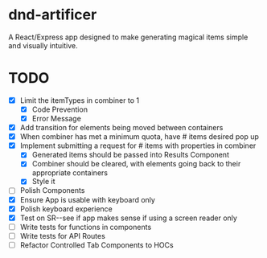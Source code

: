# dnd-artificer
A React/Express app designed to make generating magical items simple and visually intuitive.

# TODO
- [X] Limit the itemTypes in combiner to 1
   - [X] Code Prevention
   - [X] Error Message
- [X] Add transition for elements being moved between containers
- [X] When combiner has met a minimum quota, have # items desired pop up
- [X] Implement submitting a request for # items with properties in combiner
   - [X] Generated items should be passed into Results Component
   - [X] Combiner should be cleared, with elements going back to their appropriate containers
   - [X] Style it
- [ ] Polish Components
- [X] Ensure App is usable with keyboard only
- [X] Polish keyboard experience
- [X] Test on SR--see if app makes sense if using a screen reader only
- [ ] Write tests for functions in components
- [ ] Write tests for API Routes
- [ ] Refactor Controlled Tab Components to HOCs
